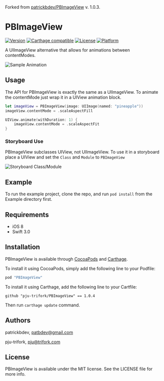Forked from [patrickbdev/PBImageView](https://github.com/patrickbdev/PBImageView) v. 1.0.3.

# PBImageView

[![Version](https://img.shields.io/cocoapods/v/PBImageView.svg?style=flat)](http://cocoapods.org/pods/PBImageView)
[![Carthage compatible](https://img.shields.io/badge/Carthage-compatible-4BC51D.svg?style=flat)](https://github.com/Carthage/Carthage)
[![License](https://img.shields.io/cocoapods/l/PBImageView.svg?style=flat)](http://cocoapods.org/pods/PBImageView)
[![Platform](https://img.shields.io/cocoapods/p/PBImageView.svg?style=flat)](http://cocoapods.org/pods/PBImageView)

A UIImageView alternative that allows for animations between contentModes.

![Sample Animation](https://github.com/patrickbdev/PBImageView/raw/master/Images/ExampleAnimation.gif)

## Usage

The API for PBImageView is exactly the same as a UIImageView.
To animate the contentMode just wrap it in a UIView animation block.

```swift
let imageView = PBImageView(image: UIImage(named: "pineapple"))
imageView.contentMode = .scaleAspectFill

UIView.animate(withDuration: 1) {
    imageView.contentMode = .scaleAspectFit
}
```

### Storyboard Use

PBImageView subclasses UIView, not UIImageView. To use it in a storyboard place a UIView and set the `Class` and `Module` to `PBImageView`

![Storyboard Class/Module](https://github.com/patrickbdev/PBImageView/raw/master/Images/StoryboardClassModule.png)

## Example

To run the example project, clone the repo, and run `pod install` from the Example directory first.

## Requirements

* iOS 8
* Swift 3.0

## Installation

PBImageView is available through [CocoaPods](http://cocoapods.org) and [Carthage](https://github.com/Carthage/Carthage).

To install it using CocoaPods, simply add the following line to your Podfile:

```ruby
pod "PBImageView"
```

To install it using Carthage, add the following line to your Cartfile:
```
github "pju-trifork/PBImageView" == 1.0.4
```
Then run `carthage update` command.


## Authors

patrickbdev, patbdev@gmail.com

pju-trifork, pju@trifork.com

## License

PBImageView is available under the MIT license. See the LICENSE file for more info.
